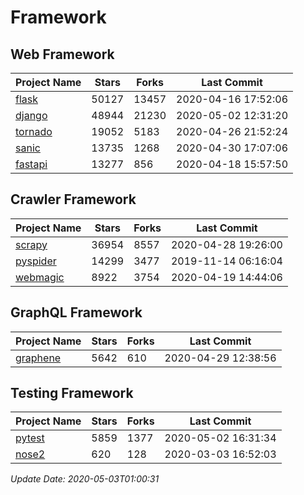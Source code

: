 # Framework

## Web Framework

| Project Name | Stars | Forks | Last Commit |
| ------------ | ----- | ----- | ----------- |
| [flask](https://github.com/pallets/flask) | 50127 | 13457 | 2020-04-16 17:52:06 |
| [django](https://github.com/django/django) | 48944 | 21230 | 2020-05-02 12:31:20 |
| [tornado](https://github.com/tornadoweb/tornado) | 19052 | 5183 | 2020-04-26 21:52:24 |
| [sanic](https://github.com/huge-success/sanic) | 13735 | 1268 | 2020-04-30 17:07:06 |
| [fastapi](https://github.com/tiangolo/fastapi) | 13277 | 856 | 2020-04-18 15:57:50 |

## Crawler Framework

| Project Name | Stars | Forks | Last Commit |
| ------------ | ----- | ----- | ----------- |
| [scrapy](https://github.com/scrapy/scrapy) | 36954 | 8557 | 2020-04-28 19:26:00 |
| [pyspider](https://github.com/binux/pyspider) | 14299 | 3477 | 2019-11-14 06:16:04 |
| [webmagic](https://github.com/code4craft/webmagic) | 8922 | 3754 | 2020-04-19 14:44:06 |

## GraphQL Framework

| Project Name | Stars | Forks | Last Commit |
| ------------ | ----- | ----- | ----------- |
| [graphene](https://github.com/graphql-python/graphene) | 5642 | 610 | 2020-04-29 12:38:56 |

## Testing Framework

| Project Name | Stars | Forks | Last Commit |
| ------------ | ----- | ----- | ----------- |
| [pytest](https://github.com/pytest-dev/pytest) | 5859 | 1377 | 2020-05-02 16:31:34 |
| [nose2](https://github.com/nose-devs/nose2) | 620 | 128 | 2020-03-03 16:52:03 |

*Update Date: 2020-05-03T01:00:31*